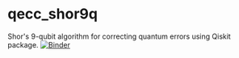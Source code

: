 # qecc_shor9q
Shor's 9-qubit algorithm for correcting quantum errors using Qiskit package.
[![Binder](https://mybinder.org/badge_logo.svg)](https://mybinder.org/v2/gh/sebastianvromero/qecc_shor9q/HEAD)
